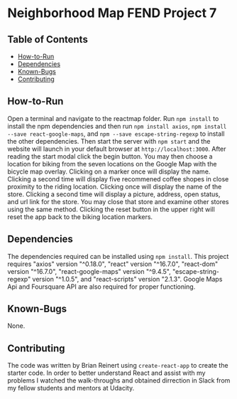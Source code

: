# Neighborhood Map FEND Project 7

## Table of Contents

* [How-to-Run](#How-to-Run)
* [Dependencies](#Dependencies)
* [Known-Bugs](#Known-Bugs)
* [Contributing](#Contributing)

## How-to-Run

Open a terminal and navigate to the reactmap folder. Run `npm install` to install the npm dependencies and then run `npm install axios`, `npm install --save react-google-maps`, and `npm --save escape-string-regexp` to install the other dependencies. Then start the server with `npm start` and the website will launch in your default browser at `http://localhost:3000`. After reading the start modal click the begin button. You may then choose a location for biking from the seven locations on the Google Map with the bicycle map overlay. Clicking on a marker once will display the name. Clicking a second time will display five recommened coffee shopes in close proximity to the riding location. Clicking once will display the name of the store. Clicking a second time will display a picture, address, open status, and url link for the store. You may close that store and examine other stores using the same method. Clicking the reset button in the upper right will reset the app back to the biking location markers.

## Dependencies

The dependencies required can be installed using `npm install`. This project requires "axios" version "^0.18.0", "react" version "^16.7.0", "react-dom" version "^16.7.0", "react-google-maps" version "^9.4.5", "escape-string-regexp" version "^1.0.5", and "react-scripts" version "2.1.3". Google Maps Api and Foursquare API are also required for proper functioning.

## Known-Bugs

None.

## Contributing

 The code was written by Brian Reinert using `create-react-app` to create the starter code. In order to better understand React and assist with my problems I watched the walk-throughs and obtained dirrection in Slack from my fellow students and mentors at Udacity.
